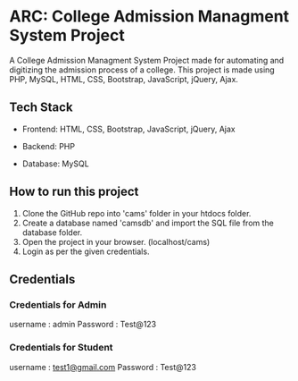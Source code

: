 # ARC: College Admission Managment System Project
A College Admission Managment System Project made for automating and digitizing the admission process of a college. This project is made using PHP, MySQL, HTML, CSS, Bootstrap, JavaScript, jQuery, Ajax. 

## Tech Stack

* Frontend: HTML, CSS, Bootstrap, JavaScript, jQuery, Ajax

* Backend: PHP

* Database: MySQL

## How to run this project

1. Clone the GitHub repo into 'cams' folder in your htdocs folder.
2. Create a database named 'camsdb' and import the SQL file from the database folder.
3. Open the project in your browser. (localhost/cams)
4. Login as per the given credentials.


## Credentials 

### Credentials for Admin
username : admin
Password : Test@123

### Credentials for Student

username : test1@gmail.com
Password : Test@123




